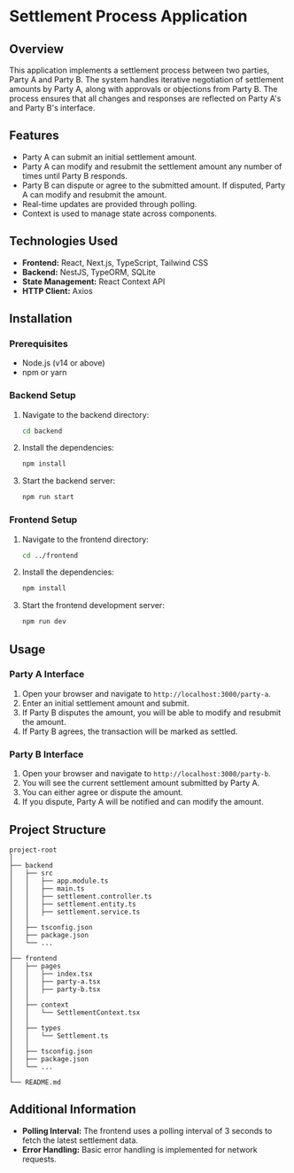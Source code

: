 # Settlement Process Application

## Overview

This application implements a settlement process between two parties, Party A and Party B. The system handles iterative negotiation of settlement amounts by Party A, along with approvals or objections from Party B. The process ensures that all changes and responses are reflected on Party A's and Party B's interface.

## Features

- Party A can submit an initial settlement amount.
- Party A can modify and resubmit the settlement amount any number of times until Party B responds.
- Party B can dispute or agree to the submitted amount. If disputed, Party A can modify and resubmit the amount.
- Real-time updates are provided through polling.
- Context is used to manage state across components.

## Technologies Used

- **Frontend:** React, Next.js, TypeScript, Tailwind CSS
- **Backend:** NestJS, TypeORM, SQLite
- **State Management:** React Context API
- **HTTP Client:** Axios

## Installation

### Prerequisites

- Node.js (v14 or above)
- npm or yarn

### Backend Setup

1. Navigate to the backend directory:

   ```sh
   cd backend
   ```

2. Install the dependencies:

   ```sh
   npm install
   ```

3. Start the backend server:
   ```sh
   npm run start
   ```

### Frontend Setup

1. Navigate to the frontend directory:

   ```sh
   cd ../frontend
   ```

2. Install the dependencies:

   ```sh
   npm install
   ```

3. Start the frontend development server:
   ```sh
   npm run dev
   ```

## Usage

### Party A Interface

1. Open your browser and navigate to `http://localhost:3000/party-a`.
2. Enter an initial settlement amount and submit.
3. If Party B disputes the amount, you will be able to modify and resubmit the amount.
4. If Party B agrees, the transaction will be marked as settled.

### Party B Interface

1. Open your browser and navigate to `http://localhost:3000/party-b`.
2. You will see the current settlement amount submitted by Party A.
3. You can either agree or dispute the amount.
4. If you dispute, Party A will be notified and can modify the amount.

## Project Structure

```
project-root
│
├── backend
│   ├── src
│   │   ├── app.module.ts
│   │   ├── main.ts
│   │   ├── settlement.controller.ts
│   │   ├── settlement.entity.ts
│   │   ├── settlement.service.ts
│   │
│   ├── tsconfig.json
│   ├── package.json
│   └── ...
│
├── frontend
│   ├── pages
│   │   ├── index.tsx
│   │   ├── party-a.tsx
│   │   ├── party-b.tsx
│   │
│   ├── context
│   │   └── SettlementContext.tsx
│   │
│   ├── types
│   │   └── Settlement.ts
│   │
│   ├── tsconfig.json
│   ├── package.json
│   └── ...
│
└── README.md
```

## Additional Information

- **Polling Interval:** The frontend uses a polling interval of 3 seconds to fetch the latest settlement data.
- **Error Handling:** Basic error handling is implemented for network requests.
